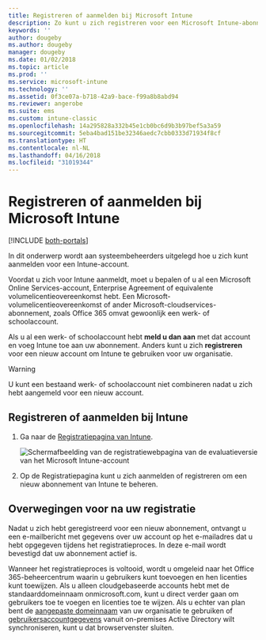 ```yaml
---
title: Registreren of aanmelden bij Microsoft Intune
description: Zo kunt u zich registreren voor een Microsoft Intune-abonnement of u aanmelden om met uw abonnement aan de slag te gaan.
keywords: ''
author: dougeby
ms.author: dougeby
manager: dougeby
ms.date: 01/02/2018
ms.topic: article
ms.prod: ''
ms.service: microsoft-intune
ms.technology: ''
ms.assetid: 0f3ce07a-b718-42a9-bace-f99a8b8abd94
ms.reviewer: angerobe
ms.suite: ems
ms.custom: intune-classic
ms.openlocfilehash: 14a295828a332b45e1cb0bc6d9b3b97bef5a3a59
ms.sourcegitcommit: 5eba4bad151be32346aedc7cbb0333d71934f8cf
ms.translationtype: HT
ms.contentlocale: nl-NL
ms.lasthandoff: 04/16/2018
ms.locfileid: "31019344"
---
```

# <a name="sign-up-or-sign-in-to-microsoft-intune"></a>Registreren of aanmelden bij Microsoft Intune

[!INCLUDE [both-portals](./includes/note-for-both-portals.md)]

In dit onderwerp wordt aan systeembeheerders uitgelegd hoe u zich kunt aanmelden voor een Intune-account.

Voordat u zich voor Intune aanmeldt, moet u bepalen of u al een Microsoft Online Services-account, Enterprise Agreement of equivalente volumelicentieovereenkomst hebt. Een Microsoft-volumelicentieovereenkomst of ander Microsoft-cloudservices-abonnement, zoals Office 365 omvat gewoonlijk een werk- of schoolaccount.

Als u al een werk- of schoolaccount hebt **meld u dan aan** met dat account en voeg Intune toe aan uw abonnement. Anders kunt u zich **registreren** voor een nieuw account om Intune te gebruiken voor uw organisatie.

>[!WARNING]
>U kunt een bestaand werk- of schoolaccount niet combineren nadat u zich hebt aangemeld voor een nieuw account.

## <a name="how-to-sign-up-or-sign-in-to-intune"></a>Registreren of aanmelden bij Intune

1. Ga naar de [Registratiepagina van Intune](https://portal.office.com/Signup/Signup.aspx?OfferId=40BE278A-DFD1-470a-9EF7-9F2596EA7FF9&dl=INTUNE_A&ali=1#0%20).

   ![Schermafbeelding van de registratiewebpagina van de evaluatieversie van het Microsoft Intune-account](./media/account-sign-up-site.png)

2. Op de Registratiepagina kunt u zich aanmelden of registreren om een nieuw abonnement van Intune te beheren.

## <a name="post-sign-up-considerations"></a>Overwegingen voor na uw registratie
Nadat u zich hebt geregistreerd voor een nieuw abonnement, ontvangt u een e-mailbericht met gegevens over uw account op het e-mailadres dat u hebt opgegeven tijdens het registratieproces. In deze e-mail wordt bevestigd dat uw abonnement actief is.

Wanneer het registratieproces is voltooid, wordt u omgeleid naar het Office 365-beheercentrum waarin u gebruikers kunt toevoegen en hen licenties kunt toewijzen. Als u alleen cloudgebaseerde accounts hebt met de standaarddomeinnaam onmicrosoft.com, kunt u direct verder gaan om gebruikers toe te voegen en licenties toe te wijzen. Als u echter van plan bent de [aangepaste domeinnaam](custom-domain-name-configure.md) van uw organisatie te gebruiken of [gebruikersaccountgegevens](users-add.md#sync-active-directory-and-add-users-to-intune) vanuit on-premises Active Directory wilt synchroniseren, kunt u dat browservenster sluiten.
